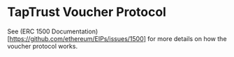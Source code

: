 # TapTrust Voucher Protocol 


See (ERC 1500 Documentation)[https://github.com/ethereum/EIPs/issues/1500] for more details on how the voucher protocol works. 
